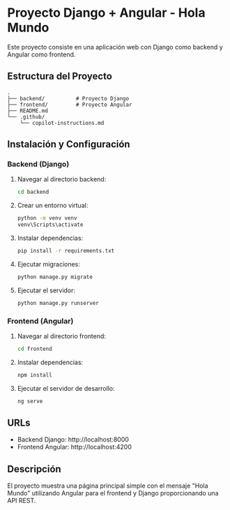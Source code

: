 # Proyecto Django + Angular - Hola Mundo

Este proyecto consiste en una aplicación web con Django como backend y Angular como frontend.

## Estructura del Proyecto

```
.
├── backend/          # Proyecto Django
├── frontend/         # Proyecto Angular
├── README.md
└── .github/
    └── copilot-instructions.md
```

## Instalación y Configuración

### Backend (Django)

1. Navegar al directorio backend:
   ```bash
   cd backend
   ```

2. Crear un entorno virtual:
   ```bash
   python -m venv venv
   venv\Scripts\activate
   ```

3. Instalar dependencias:
   ```bash
   pip install -r requirements.txt
   ```

4. Ejecutar migraciones:
   ```bash
   python manage.py migrate
   ```

5. Ejecutar el servidor:
   ```bash
   python manage.py runserver
   ```

### Frontend (Angular)

1. Navegar al directorio frontend:
   ```bash
   cd frontend
   ```

2. Instalar dependencias:
   ```bash
   npm install
   ```

3. Ejecutar el servidor de desarrollo:
   ```bash
   ng serve
   ```

## URLs

- Backend Django: http://localhost:8000
- Frontend Angular: http://localhost:4200

## Descripción

El proyecto muestra una página principal simple con el mensaje "Hola Mundo" utilizando Angular para el frontend y Django proporcionando una API REST.